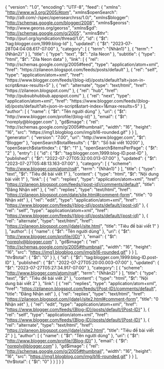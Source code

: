 {
  "version": "1.0",
  "encoding": "UTF-8",
  "feed": {
    "xmlns": "http://www.w3.org/2005/Atom",
    "xmlns$openSearch": "http://a9.com/-/spec/opensearchrss/1.0/",
    "xmlns$blogger": "http://schemas.google.com/blogger/2008",
    "xmlns$georss": "http://www.georss.org/georss",
    "xmlns$gd": "http://schemas.google.com/g/2005",
    "xmlns$thr": "http://purl.org/syndication/thread/1.0",
    "id": {
      "$t": "tag:blogger.com,1999:blog-Id"
    },
    "updated": {
      "$t": "2023-07-28T04:04:08.617-07:00"
    },
    "category": [
      {
        "term": "{Nhãn1}"
      },
      {
        "term": "{Nhãn2}"
      }
    ],
    "title": {
      "type": "text",
      "$t": "zila Neon"
    },
    "subtitle": {
      "type": "html",
      "$t": "Zila Neon data"
    },
    "link": [
      {
        "rel": "http://schemas.google.com/g/2005#feed",
        "type": "application/atom+xml",
        "href": "https://zilaneon.blogspot.com/feeds/posts/default"
      },
      {
        "rel": "self",
        "type": "application/atom+xml",
        "href": "https://www.blogger.com/feeds/{blog-id}/posts/default?alt=json-in-script&max-results=5"
      },
      {
        "rel": "alternate",
        "type": "text/html",
        "href": "https://zilaneon.blogspot.com/"
      },
      {
        "rel": "hub",
        "href": "http://pubsubhubbub.appspot.com/"
      },
      {
        "rel": "next",
        "type": "application/atom+xml",
        "href": "https://www.blogger.com/feeds/{blog-id}/posts/default?alt=json-in-script&start-index=1&max-results=5"
      }
    ],
    "author": [
      {
        "name": {
          "$t": "Tên người dùng"
        },
        "uri": {
          "$t": "http://www.blogger.com/profile/{blog-id}"
        },
        "email": {
          "$t": "noreply@blogger.com"
        },
        "gd$image": {
          "rel": "http://schemas.google.com/g/2005#thumbnail",
          "width": "16",
          "height": "16",
          "src": "https://img1.blogblog.com/img/b16-rounded.gif"
        }
      }
    ],
    "generator": {
      "version": "7.00",
      "uri": "http://www.blogger.com",
      "$t": "Blogger"
    },
    "openSearch$totalResults": {
      "$t": "Số bài viết 10200"
    },
    "openSearch$startIndex": {
      "$t": "1"
    },
    "openSearch$itemsPerPage": {
      "$t": "2"
    },
    "entry": [
      {
        "id": {
          "$t": "tag:blogger.com,1999:blog-ID.post-ID"
        },
        "published": {
          "$t": "2022-07-27T05:32:00.013-07:00"
        },
        "updated": {
          "$t": "2023-07-27T05:48:13.163-07:00"
        },
        "category": [
          {
            "scheme": "http://www.blogger.com/atom/ns#",
            "term": "{Nhãn1}"
          }
        ],
        "title": {
          "type": "text",
          "$t": "Tiêu đề bài viết 1"
        },
        "content": {
          "type": "html",
          "$t": "Nội dung bài viết 1"
        },
        "link": [
          {
            "rel": "replies",
            "type": "application/atom+xml",
            "href": "https://zilaneon.blogspot.com/feeds/{post-id}/comments/default",
            "title": "Đăng Nhận xét"
          },
          {
            "rel": "replies",
            "type": "text/html",
            "href": "https://zilaneon.blogspot.com/date/site.html#comment-form",
            "title": "0 Nhận xét"
          },
          {
            "rel": "edit",
            "type": "application/atom+xml",
            "href": "https://www.blogger.com/feeds/{blog-id}/posts/default/{post-id}"
          },
          {
            "rel": "self",
            "type": "application/atom+xml",
            "href": "https://www.blogger.com/feeds/{blog-id}/posts/default/{post-id}"
          },
          {
            "rel": "alternate",
            "type": "text/html",
            "href": "https://zilaneon.blogspot.com/{date}/site.html",
            "title": "Tiêu đề bài viết 1"
          }
        ],
        "author": [
          {
            "name": {
              "$t": "Tên người dùng"
            },
            "uri": {
              "$t": "http://www.blogger.com/profile/{ID}"
            },
            "email": {
              "$t": "noreply@blogger.com"
            },
            "gd$image": {
              "rel": "http://schemas.google.com/g/2005#thumbnail",
              "width": "16",
              "height": "16",
              "src": "https://img1.blogblog.com/img/b16-rounded.gif"
            }
          }
        ],
        "thr$total": {
          "$t": "0"
        }
      },
      {
        "id": {
          "$t": "tag:blogger.com,1999:blog-ID.post-ID"
        },
        "published": {
          "$t": "2022-07-27T05:20:00.003-07:00"
        },
        "updated": {
          "$t": "2023-07-27T05:27:34.917-07:00"
        },
        "category": [
          {
            "scheme": "http://www.blogger.com/atom/ns#",
            "term": "{Nhãn2}"
          }
        ],
        "title": {
          "type": "text",
          "$t": "Tiêu đề bài viết 2"
        },
        "content": {
          "type": "html",
          "$t": "Nội dung bài viết 2"
        },
        "link": [
          {
            "rel": "replies",
            "type": "application/atom+xml",
            "href": "https://zilaneon.blogspot.com/feeds/{Post-ID}/comments/default",
            "title": "Đăng Nhận xét"
          },
          {
            "rel": "replies",
            "type": "text/html",
            "href": "https://zilaneon.blogspot.com/{date}/site2.html#comment-form",
            "title": "0 Nhận xét"
          },
          {
            "rel": "edit",
            "type": "application/atom+xml",
            "href": "https://www.blogger.com/feeds/{Blog-ID}/posts/default/{Post-ID}"
          },
          {
            "rel": "self",
            "type": "application/atom+xml",
            "href": "https://www.blogger.com/feeds/{Blog-ID}/posts/default/{Post-ID}"
          },
          {
            "rel": "alternate",
            "type": "text/html",
            "href": "https://zilaneon.blogspot.com/{date}/site2.html",
            "title": "Tiêu đề bài viết 2"
          }
        ],
        "author": [
          {
            "name": {
              "$t": "Tên người dùng"
            },
            "uri": {
              "$t": "http://www.blogger.com/profile/{Blog-ID}"
            },
            "email": {
              "$t": "noreply@blogger.com"
            },
            "gd$image": {
              "rel": "http://schemas.google.com/g/2005#thumbnail",
              "width": "16",
              "height": "16",
              "src": "https://img1.blogblog.com/img/b16-rounded.gif"
            }
          }
        ],
        "thr$total": {
          "$t": "0"
        }
      }
    ]
  }
}
